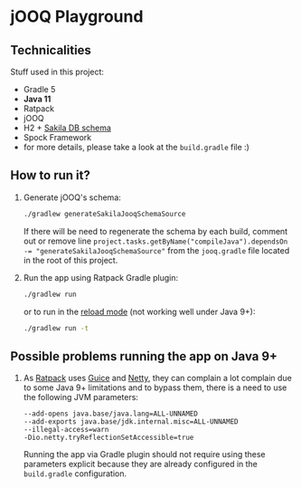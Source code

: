 # jOOQ Playground

## Technicalities

Stuff used in this project:
* Gradle 5
* **Java 11**
* Ratpack
* jOOQ
* H2 + [Sakila DB schema][1]
* Spock Framework
* for more details, please take a look at the `build.gradle` file :)

## How to run it?

1. Generate jOOQ's schema:
   ```bash
   ./gradlew generateSakilaJooqSchemaSource
   ```
   If there will be need to regenerate the schema by each build, comment out or remove line `project.tasks.getByName("compileJava").dependsOn -= "generateSakilaJooqSchemaSource"` from the `jooq.gradle` file located in the root of this project.

2. Run the app using Ratpack Gradle plugin:
   ```bash
   ./gradlew run
   ```
   or to run in the [reload mode][2] (not working well under Java 9+):
   ```bash
   ./gradlew run -t
   ```
   
## Possible problems running the app on Java 9+

1. As [Ratpack][3] uses [Guice][4] and [Netty][5], they can complain a lot complain due to some Java 9+ limitations and to bypass them, there is a need to use the following JVM parameters:
   ```text
   --add-opens java.base/java.lang=ALL-UNNAMED
   --add-exports java.base/jdk.internal.misc=ALL-UNNAMED
   --illegal-access=warn   
   -Dio.netty.tryReflectionSetAccessible=true
   ```
   Running the app via Gradle plugin should not require using these parameters explicit because they are already configured in the `build.gradle` configuration. 

[1]: https://www.jooq.org/sakila
[2]: https://ratpack.io/manual/current/gradle.html#development_time_reloading
[3]: https://ratpack.io/manual/current/java9-support.html
[4]: https://www.github.com/google/guice/issues/1133
[5]: https://www.github.com/ratpack/ratpack/issues/1410